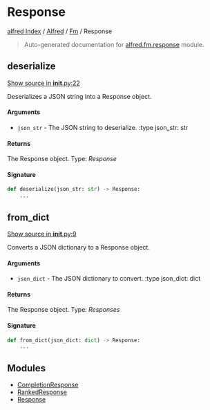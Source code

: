# Response

[alfred Index](../../../README.md#alfred-index) /
[Alfred](../../index.md#alfred) /
[Fm](../index.md#fm) /
Response

> Auto-generated documentation for [alfred.fm.response](https://github.com/BatsResearch/alfred/blob/main/alfred/fm/response/__init__.py) module.

## deserialize

[Show source in __init__.py:22](https://github.com/BatsResearch/alfred/blob/main/alfred/fm/response/__init__.py#L22)

Deserializes a JSON string into a Response object.

#### Arguments

- `json_str` - The JSON string to deserialize.
:type json_str: str

#### Returns

The Response object.
Type: *Response*

#### Signature

```python
def deserialize(json_str: str) -> Response:
    ...
```



## from_dict

[Show source in __init__.py:9](https://github.com/BatsResearch/alfred/blob/main/alfred/fm/response/__init__.py#L9)

Converts a JSON dictionary to a Response object.

#### Arguments

- `json_dict` - The JSON dictionary to convert.
:type json_dict: dict

#### Returns

The Response object.
Type: *Responses*

#### Signature

```python
def from_dict(json_dict: dict) -> Response:
    ...
```



## Modules

- [CompletionResponse](./completion_response.md)
- [RankedResponse](./ranked_response.md)
- [Response](./response.md)
